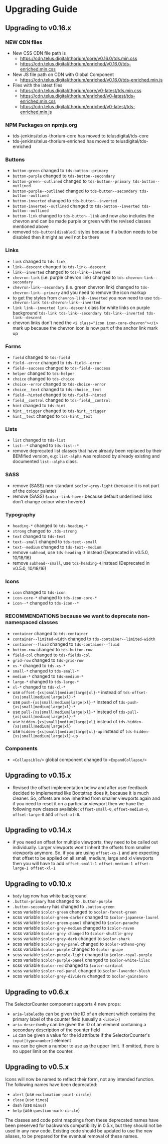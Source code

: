 # Upgrading Guide

## Upgrading to v0.16.x

### NEW CDN files
* New CSS CDN file path is
  * https://cdn.telus.digital/thorium/core/v0.16.0/tds.min.css
  * https://cdn.telus.digital/thorium/enriched/v0.16.0/tds-enriched.min.css
* New JS file path on CDN with Global Component
  * https://cdn.telus.digital/thorium/enriched/v0.16.0/tds-enriched.min.js
* Files with the latest files
  * https://cdn.telus.digital/thorium/core/v0-latest/tds.min.css
  * https://cdn.telus.digital/thorium/enriched/v0-latest/tds-enriched.min.css
  * https://cdn.telus.digital/thorium/enriched/v0-latest/tds-enriched.min.js

### NPM Packages on npmjs.org
* tds-jenkins/telus-thorium-core has moved to telusdigital/tds-core
* tds-jenkins/telus-thorium-enriched has moved to telusdigital/tds-enriched

### Buttons
* `button-green` changed to `tds-button--primary`
* `button-purple` changed to `tds-button--secondary`
* `button-green--outlined` changed to `tds-button--primary tds-button--outlined`
* `button-purple--outlined` changed to `tds-button--secondary tds-button--outlined`
* `button-inverted` changed to `tds-button--inverted`
* `button-inverted--outlined` changed to `tds-button--inverted tds-button--outlined`
* `button-link` changed to `tds-button--link` and now also includes the chevron and can be made purple or green with the revised classes mentioned above
* removed `tds-button[disabled]` styles because if a button needs to be disabled then it might as well not be there

### Links
* `link` changed to `tds-link`
* `link--descent` changed to `tds-link--descent`
* `link--inverted` changed to `tds-link--inverted`
* `chevron-link` (i.e. purple chevron link) changed to `tds-chevron-link--secondary`
* `chevron-link--secondary` (i.e. green chevron link) changed to `tds-chevron-link--primary` and you need to remove the icon markup
* to get the styles from `chevron-link--inverted` you now need to use `tds-chevron-link tds-chevron-link--inverted`
* `link link--inverted link--descent` class for white links on purple background `tds-link tds-link--secondary tds-link--inverted tds-link--descent`
* chevron links don't need the `<i class="icon icon-core-chevron"></i>` mark up because the chevron icon is now part of the anchor link mark up

### Forms
* `field` changed to `tds-field`
* `field--error` changed to `tds-field--error`
* `field--success` changed to `tds-field--success`
* `helper` changed to `tds-helper`
* `choice` changed to `tds-choice`
* `choice--error` changed to `tds-choice--error`
* `choice__text` changed to `tds-choice__text`
* `field--hinted` changed to `tds-field--hinted`
* `field__control` changed to `tds-field__control`
* `hint` changed to `tds-hint`
* `hint__trigger` changed to `tds-hint__trigger`
* `hint__text` changed to `tds-hint__text`

### Lists
* `list` changed to `tds-list`
* `list--*` changed to `tds-list--*`
* remove deprecated list classes that have already been replaced by their BEMified version, e.g: `list-alpha` was replaced by already existing and documented `list--alpha` class.

### SASS
* remove (SASS) non-standard `$color-grey-light` (because it is not part of the colour palette)
* remove (SASS) `$color-link-hover` because default underlined links don't change colour when hovered

### Typography
* `heading-*` changed to `tds-heading-*`
* `strong` changed to `.tds-strong`
* `text` changed to `tds-text`
* `text--small` changed to `tds-text--small`
* `text--medium` changed to `tds-text--medium`
* remove `subhead`, use `tds-heading-3` instead (Deprecated in v0.5.0, 10/18/16)
* remove `subhead--small`, use `tds-heading-4` instead (Deprecated in v0.5.0, 10/18/16)

### Icons
* `icon` changed to `tds-icon`
* `icon-core-*` changed to `tds-icon-core-*`
* `icon--*` changed to `tds-icon--*`

### RECOMMENDATIONS because we want to deprecate non-namespaced classes
* `container` changed to `tds-container`
* `container--limited-width` changed to `tds-container--limited-width`
* `container--fluid` changed to `tds-container--fluid`
* `button-row` changed to `tds-button-row`
* `field-col` changed to `tds-fields-col`
* `grid-row` changed to `tds-grid-row`
* `xs-*` changed to `tds-xs-*`
* `small-*` changed to `tds-small-*`
* `medium-*` changed to `tds-medium-*`
* `large-*` changed to `tds-large-*`
* `xl-*` changed to `tds-xl-*`
* use `offset-{xs|small|medium|large|xl}-*` instead of `tds-offset-{xs|small|medium|large|xl}-*`
* use `push-{xs|small|medium|large|xl}-*` instead of `tds-push-{xs|small|medium|large|xl}-*`
* use `pull-{xs|small|medium|large|xl}-*` instead of `tds-pull-{xs|small|medium|large|xl}-*`
* use `hidden-{xs|small|medium|large|xl}` instead of `tds-hidden-{xs|small|medium|large|xl}`
* use `hidden-{xs|small|medium|large|xl}-up` instead of `tds-hidden-{xs|small|medium|large|xl}-up`

### Components
* `<Collapsible/>` global component changed to `<ExpandCollapse/>`


## Upgrading to v0.15.x

* Revised the offset implementation below and after user feedback decided to implemented like Bootstrap does it, because it is much cleaner. So, offsets are now inherited from smaller viewports again and if you need to reset it on a particular viewport then we have the following new classes available: `offset-small-0`, `offset-medium-0`, `offset-large-0` and `offset-xl-0`.


## Upgrading to v0.14.x

* if you need an offset for multiple viewports, they need to be called out individually. Larger
viewports won't inherit the offsets from smaller viewports anymore. So, if you are using `offset-xs-1` and are expecting that offset to be applied on all small, medium, large and xl viewports then you will have to add `offset-small-1 offset-medium-1 offset-large-1 offset-xl-1`

## Upgrading to v0.10.x

* `body` tag now has white background
* `.button-primary` has changed to `.button-purple`
* `.button-secondary` has changed to `.button-green`
* scss variable `$color-green` changed to `$color-forest-green`
* scss variable `$color-green-darker` changed to `$color-japanese-laurel`
* scss variable `$color-green-panel` changed to `$color-panache`
* scss variable `$color-grey-medium` changed to `$color-raven`
* scss variable `$color-grey changed` to `$color-shuttle-grey`
* scss variable `$color-grey-dark` changed to `$color-shark`
* scss variable `$color-grey-panel` changed to `$color-athens-grey`
* scss variable `$color-purple` changed to `$color-grape`
* scss variable `$color-purple-light` changed to `$color-royal-purple`
* scss variable `$color-purple-panel` changed to `$color-white-lilac`
* scss variable `$color-red` changed to `$color-cardinal`
* scss variable `$color-red-panel` changed to `$color-lavender-blush`
* scss variable `$color-grey-dividers` changed to `$color-gainsboro`


## Upgrading to v0.6.x

The SelectorCounter component supports 4 new props:

* `aria-labeledby` can be given the ID of an element which contains the primary label of the counter field (usually a `<label>`)
* `aria-describedby` can be given the ID of an element containing a secondary description of the counter field
* `id` can be given a value for the id attribute if the SelectorCounter's `input[type=number]` element
* `max` can be given a number to use as the upper limit. If omitted, there is no upper limit on the counter.

## Upgrading to v0.5.x

Icons will now be named to reflect their form, not any intended function. The following names have been deprecated:

* `alert` (use `exclamation-point-circle`)
* `close` (use `times`)
* `dash` (use `minus`)
* `help` (use `question-mark-circle`)

The classes and code point mappings from these deprecated names have been preserved for backwards compatibility in 0.5.x, but they should not be used in any new code.
Existing code should be updated to use the new aliases, to be prepared for the eventual removal of these names.
